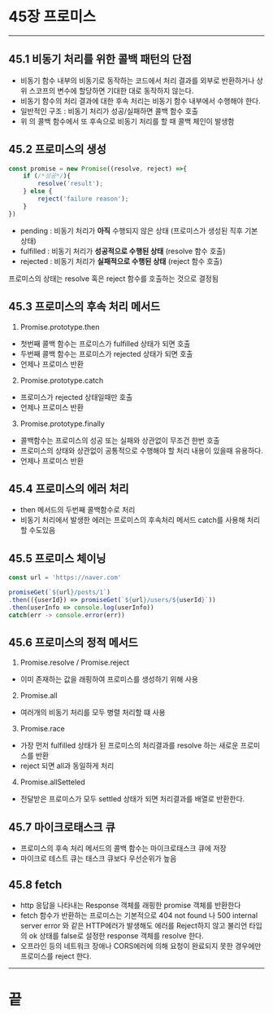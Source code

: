 # 45장 프로미스

---

## 45.1 비동기 처리를 위한 콜백 패턴의 단점
- 비동기 함수 내부의 비동기로 동작하는 코드에서 처리 결과를 외부로 반환하거나 상위 스코프의 변수에 할당하면 기대한 대로 동작하지 않는다.
- 비동기 함수의 처리 결과에 대한 후속 처리는 비동기 함수 내부에서 수행해야 한다.
- 일반적인 구조 : 비동기 처리가 성공/실패하면 콜백 함수 호출
- 위 의 콜백 함수에서 또 후속으로 비동기 처리를 할 때 콜백 체인이 발생함
## 45.2 프로미스의 생성
```js
const promise = new Promise((resolve, reject) =>{
	if (/*성공*/){
		resolve('result');
    } else {
		reject('failure reason');
    }
})
```
- pending : 비동기 처리가 **아직** 수행되지 않은 상태 (프로미스가 생성된 직후 기본 상태)
- fulfilled : 비동기 처리가 **성공적으로 수행된 상태** (resolve 함수 호출)
- rejected :  비동기 처리가 **실패적으로 수행된 상태** (reject 함수 호출)

프로미스의 상태는 resolve 혹은 reject 함수를 호출하는 것으로 결정됨

## 45.3 프로미스의 후속 처리 메서드
1. Promise.prototype.then 
 - 첫번째 콜백 함수는 프로미스가 fulfilled 상태가 되면 호출
 - 두번째 콜백 함수는 프로미스가 rejected 상태가 되면 호출
 - 언제나 프로미스 반환
2. Promise.prototype.catch
- 프로미스가 rejected 상태일때만 호출
- 언제나 프로미스 반환
3. Promise.prototype.finally
- 콜백함수는 프로미스의 성공 또는 실패와 상관없이 무조건 한번 호출
- 프로미스의 상태와 상관없이 공통적으로 수행해야 할 처리 내용이 있을때 유용하다.
- 언제나 프로미스 반환

## 45.4 프로미스의 에러 처리
- then 메서드의 두번째 콜백함수로 처리
- 비동기 처리에서 발생한 에러는 프로미스의 후속처리 메서드 catch를 사용해 처리 할 수도있음

## 45.5 프로미스 체이닝
```js
const url = 'https://naver.com'

promiseGet(`${url}/posts/1`)
.then(({userId}) => promiseGet(`${url}/users/${userId}`))
.then(userInfo => console.log(userInfo))
catch(err -> console.error(err))
```

## 45.6 프로미스의 정적 메서드
1. Promise.resolve / Promise.reject
- 이미 존재하는 값을 래핑하여 프로미스를 생성하기 위해 사용
2. Promise.all
- 여러개의 비동기 처리를 모두 병렬 처리할 떄 사용
3. Promise.race
- 가장 먼저 fulfilled 상태가 된 프로미스의 처리결과를 resolve 하는 새로운 프로미스를 반환
- reject 되면 all과 동일하게 처리
4. Promise.allSetteled
- 전달받은 프로미스가 모두 settled 상태가 되면 처리결과를 배열로 반환한다.

## 45.7 마이크로태스크 큐
- 프로미스의 후속 처리 메서드의 콜백 함수는 마이크로태스크 큐에 저장
- 마이크로 테스트 큐는 태스크 큐보다 우선순위가 높음

## 45.8 fetch
- http 응답을 나타내는 Response 객체를 래핑한 promise 객체를 반환한다
- fetch 함수가 반환하는 프로미스는 기본적으로 404 not found 나 500 internal server error 와 같은 HTTP에러가 발생해도 에러를 Reject하지 않고 불리언 타입의 ok 상태를 false로 설정한 response 객체를 resolve 한다.
- 오프라인 등의 네트워크 장애나 CORS에러에 의해 요청이 완료되지 못한 경우에만 프로미스를 reject 한다.

---
# 끝